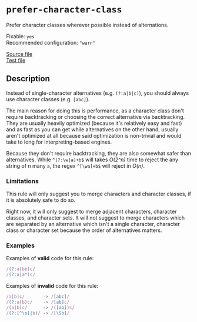 # `prefer-character-class`

Prefer character classes wherever possible instead of alternations.

Fixable: `yes` <br> Recommended configuration: `"warn"`

[Source file](https://github.com/RunDevelopment/eslint-plugin-clean-regex/blob/master/lib/rules/prefer-character-class.js) <br> [Test file](https://github.com/RunDevelopment/eslint-plugin-clean-regex/blob/master/tests/lib/rules/prefer-character-class.js)


## Description

Instead of single-character alternatives (e.g. `(?:a|b|c)`), you should always use character classes (e.g. `[abc]`).

The main reason for doing this is performance, as a character class don't require backtracking or choosing the correct alternative via backtracking.
They are usually heavily optimized (because it's relatively easy and fast) and as fast as you can get while alternatives on the other hand, usually aren't optimized at all because said optimization is non-trivial and would take to long for interpreting-based engines.

Because they don't require backtracking, they are also somewhat safer than alternatives.
While `^(?:\w|a)+b$` will takes _O(2^n)_ time to reject the any string of n many `a`, the regex `^[\wa]+b$` will reject in _O(n)_.


### Limitations

This rule will only suggest you to merge characters and character classes, if it is absolutely safe to do so.

Right now, it will only suggest to merge adjacent characters, character classes, and character sets.
It will not suggest to merge characters which are separated by an alternative which isn't a single character, character class or character set because the order of alternatives matters.

### Examples

Examples of __valid__ code for this rule:

```js
/(?:a|bb)c/
/(?:a|a*)c/
```

Examples of __invalid__ code for this rule:

```js
/a|b|c/       -> /[abc]/
/(?:a|b)c/    -> /[ab]c/
/(a|b)c/      -> /([ab])c/
/(?:[^\s]|b)/ -> /[\Sb]/
```
